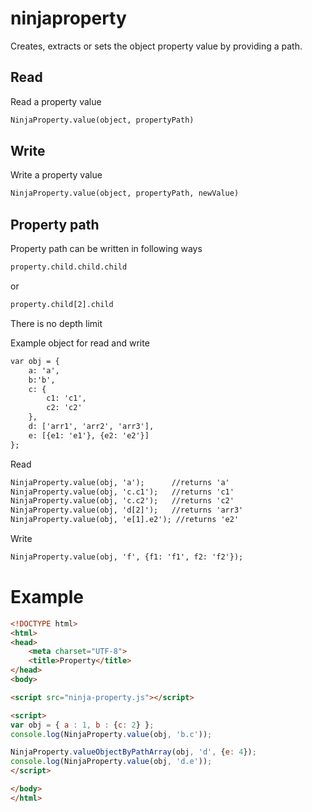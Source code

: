 # ninjaproperty
Creates, extracts or sets the object property value by providing a path.

## Read
Read a property value
```html
NinjaProperty.value(object, propertyPath)
```
## Write
Write a property value
```html
NinjaProperty.value(object, propertyPath, newValue)
```

## Property path
Property path can be written in following ways
```html
property.child.child.child
```
or
```html
property.child[2].child
```
There is no depth limit


Example object for read and write
```html
var obj = {
    a: 'a',
    b:'b',
    c: {
        c1: 'c1',
        c2: 'c2'
    },
    d: ['arr1', 'arr2', 'arr3'],
    e: [{e1: 'e1'}, {e2: 'e2'}]
};
```



Read
```html
NinjaProperty.value(obj, 'a');      //returns 'a'
NinjaProperty.value(obj, 'c.c1');   //returns 'c1'
NinjaProperty.value(obj, 'c.c2');   //returns 'c2'
NinjaProperty.value(obj, 'd[2]');   //returns 'arr3'
NinjaProperty.value(obj, 'e[1].e2'); //returns 'e2'
```

Write
```html
NinjaProperty.value(obj, 'f', {f1: 'f1', f2: 'f2'});
```

# Example

```html
<!DOCTYPE html>
<html>
<head>
    <meta charset="UTF-8">
    <title>Property</title>
</head>
<body>

<script src="ninja-property.js"></script>

<script>
var obj = { a : 1, b : {c: 2} };
console.log(NinjaProperty.value(obj, 'b.c'));

NinjaProperty.valueObjectByPathArray(obj, 'd', {e: 4});
console.log(NinjaProperty.value(obj, 'd.e'));
</script>

</body>
</html>
```
